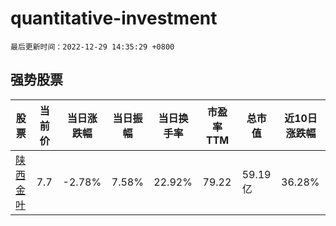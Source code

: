 # quantitative-investment

`最后更新时间：2022-12-29 14:35:29 +0800`

## 强势股票

|股票|当前价|当日涨跌幅|当日振幅|当日换手率|市盈率TTM|总市值|近10日涨跌幅|
|----|----|----|----|----|----|----|----|
|[陕西金叶](https://xueqiu.com/S/SZ000812)|7.7|-2.78%|7.58%|22.92%|79.22|59.19亿|36.28%|
